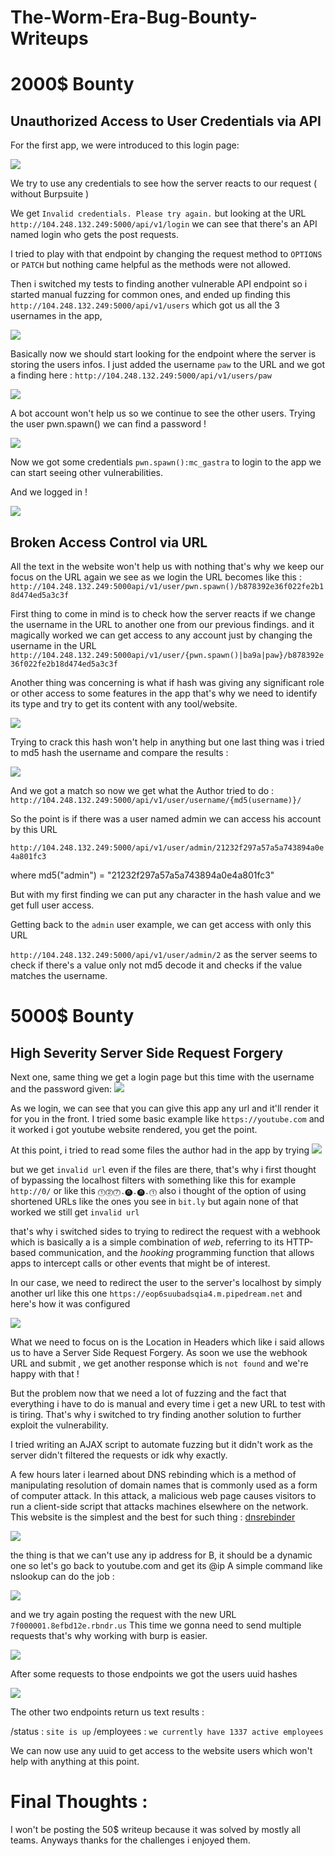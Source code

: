 # The-Worm-Era-Bug-Bounty-Writeups

# 2000$ Bounty
## Unauthorized Access to User Credentials via API
For the first app, we were introduced to this login page: 

![](images/1.png)

We try to use any credentials to see how the server reacts to our request ( without Burpsuite )

We get `Invalid credentials. Please try again.` but looking at the URL `http://104.248.132.249:5000/api/v1/login` we can see that there's an API named login who gets the post requests.

I tried to play with that endpoint by changing the request method to `OPTIONS` or `PATCH`  but nothing came helpful as the methods were not allowed.

Then i switched my tests to finding another vulnerable API endpoint so i started manual fuzzing for common ones, and ended up finding this `http://104.248.132.249:5000/api/v1/users`  which got us all the 3 usernames in the app, 

![](images/2.png)

Basically now we should start looking for the endpoint where the server is storing the users infos. I just added the username `paw` to the URL and we got a finding 
here : `http://104.248.132.249:5000/api/v1/users/paw`

![](images/3.png)

A bot account won't help us so we continue to see the other users.
Trying the user pwn.spawn() we can find a password ! 

![](images/4.png)


Now we got some credentials `pwn.spawn():mc_gastra` to login to the app we can start seeing other vulnerabilities.

And we logged in ! 

![](images/5.png)

## Broken Access Control via URL 

All the text in the website won't help us with nothing that's why we keep our focus on the URL again we see as we login the URL becomes like this : 
`http://104.248.132.249:5000api/v1/user/pwn.spawn()/b878392e36f022fe2b18d474ed5a3c3f`

First thing to come in mind is to check how the server reacts if we change the username in the URL to another one from our previous findings.
and it magically worked we can get access to any account just by changing the username in the URL 
`http://104.248.132.249:5000api/v1/user/{pwn.spawn()|ba9a|paw}/b878392e36f022fe2b18d474ed5a3c3f`

Another thing was concerning is what if hash was giving any significant role or other access to some features in the app that's why we need to identify its type and try to get its content with any tool/website. 

![](images/6.png)

Trying to crack this hash won't help in anything but one last thing was i tried to md5 hash the username and compare the results :

![](images/7.png)

And we got a match so now we get what the Author tried to do : 
`http://104.248.132.249:5000/api/v1/user/username/{md5(username)}/`

So the point is if there was a user named admin we can access his account by this URL

`http://104.248.132.249:5000/api/v1/user/admin/21232f297a57a5a743894a0e4a801fc3`

where md5("admin") = "21232f297a57a5a743894a0e4a801fc3"

But with my first finding we can put any character in the hash value and we get full user access.

Getting back to the `admin` user example, we can get access with only this URL

`http://104.248.132.249:5000/api/v1/user/admin/2` 
as the server seems to check if there's a value only not md5 decode it and checks if the value matches the username.


# 5000$ Bounty
## High Severity Server Side Request Forgery

Next one, same thing we get a login page but this time with the username and the password given:
![](images/8.png)

As we login, we can see that you can give this app any url and it'll render it for you in the front.
I tried some basic example like `https://youtube.com` and it worked i got youtube website rendered, you get the point.

At this point, i tried to read some files the author had in the app by trying 
![](images/9.png)

but we get `invalid url` even if the files are there, that's why i first thought of bypassing the localhost filters with something like this for example `http://0/` or like this `⓵⓶⓻.⓿.⓿.⓵` also i thought of the option of using shortened URLs like the ones you see in `bit.ly` but again  none of that worked we still get `invalid url`

that's why i switched sides to trying to redirect the request with a webhook which is basically a is a simple combination of _web_, referring to its HTTP-based communication, and the _hooking_ programming function that allows apps to intercept calls or other events that might be of interest.

In our case, we need to redirect the user to the server's localhost by simply another url like this one `https://eop6suubadsqia4.m.pipedream.net`
and here's how it was configured 

![](images/10.png)

What we need to focus on is the Location in Headers which like i said allows us to have a Server Side Request Forgery.
As soon we use the webhook URL and submit , we get another response which is `not found` and we're happy with that ! 

But the problem now that we need a lot of fuzzing and the fact that everything i have to do is manual and every time i get a new URL to test with is tiring.
That's why i switched to try finding another solution to further exploit the vulnerability.

I tried writing an AJAX script to automate fuzzing but it didn't work as the server didn't filtered the requests or idk why exactly.

A few hours later i learned about DNS rebinding which is a method of manipulating resolution of domain names that is commonly used as a form of computer attack. In this attack, a malicious web page causes visitors to run a client-side script that attacks machines elsewhere on the network.
This website is the simplest and the best for such thing : [dnsrebinder](https://lock.cmpxchg8b.com/rebinder.html)

![](images/11.png)

the thing is that we can't use any ip address for B, it should be a dynamic one so let's go back to youtube.com and get its @ip 
A simple command like nslookup can do the job :

![](images/12.png)

and we try again posting the request with the new URL `7f000001.8efbd12e.rbndr.us`
This time we gonna need to send multiple requests that's why working with burp is easier.

![](images/13.png)

After some requests to those endpoints we got the users uuid hashes 

![](images/14.png)

The other two endpoints return us text results :

/status : `site is up`
/employees : `we currently have 1337 active employees`

We can now use any uuid to get access to the website users which won't help with anything at this point.

# Final Thoughts :

I won't be posting the 50$ writeup because it was solved by mostly all teams. 
Anyways thanks for the challenges i enjoyed them. 
